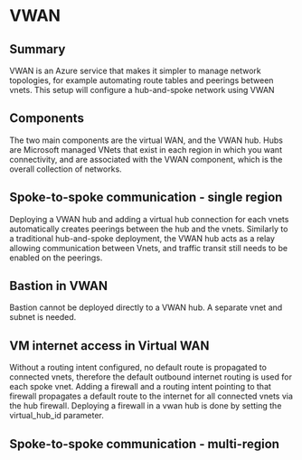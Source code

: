 
# VWAN

## Summary
VWAN is an Azure service that makes it simpler to manage network topologies, for example automating route tables and peerings between vnets. This setup will configure a hub-and-spoke network using VWAN

## Components
The two main components are the virtual WAN, and the VWAN hub. Hubs are Microsoft managed VNets that exist in each region in which you want connectivity, and are associated with the VWAN component, which is the overall collection of networks.

## Spoke-to-spoke communication - single region
Deploying a VWAN hub and adding a virtual hub connection for each vnets automatically creates peerings between the hub and the vnets. Similarly to a traditional hub-and-spoke deployment, the VWAN hub acts as a relay allowing communication between Vnets, and traffic transit still needs to be enabled on the peerings.

## Bastion in VWAN
Bastion cannot be deployed directly to a VWAN hub. A separate vnet and subnet is needed.

## VM internet access in Virtual WAN
Without a routing intent configured, no default route is propagated to connected vnets, therefore the default outbound internet routing is used for each spoke vnet. Adding a firewall and a routing intent pointing to that firewall propagates a default route to the internet for all connected vnets via the hub firewall.
Deploying a firewall in a vwan hub is done by setting the virtual_hub_id parameter.

## Spoke-to-spoke communication - multi-region

